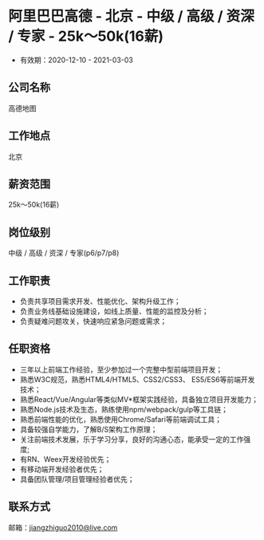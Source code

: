 
# 阿里巴巴高德 - 北京 - 中级 / 高级 / 资深 / 专家 - 25k～50k(16薪)
- 有效期：2020-12-10 - 2021-03-03
## 公司名称
高德地图


## 工作地点
北京


## 薪资范围
25k～50k(16薪)


## 岗位级别
中级 / 高级 / 资深 / 专家(p6/p7/p8)


## 工作职责
- 负责共享项目需求开发、性能优化、架构升级工作；
- 负责业务线基础设施建设，如线上质量、性能的监控及分析；
- 负责疑难问题攻关，快速响应紧急问题或需求；

## 任职资格
- 三年以上前端工作经验，至少参加过一个完整中型前端项目开发；
- 熟悉W3C规范，熟悉HTML4/HTML5、CSS2/CSS3、 ES5/ES6等前端开发技术；
- 熟悉React/Vue/Angular等类似MV*框架实践经验，具备独立项目开发能力；
- 熟悉Node.js技术及生态，熟练使用npm/webpack/gulp等工具链；
- 熟悉前端性能的优化，熟悉使用Chrome/Safari等前端调试工具；
- 具备较强自学能力，了解B/S架构工作原理；
- 关注前端技术发展，乐于学习分享，良好的沟通心态，能承受一定的工作强度;
- 有RN、Weex开发经验优先；
- 有移动端开发经验者优先；
- 具备团队管理/项目管理经验者优先；

## 联系方式
邮箱：jiangzhiguo2010@live.com
